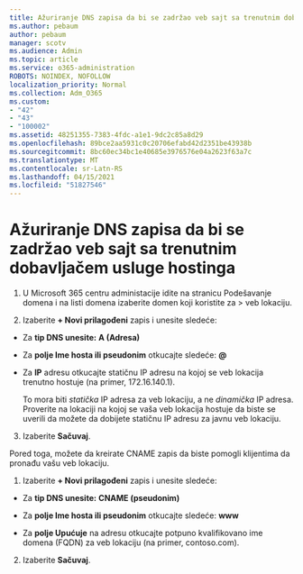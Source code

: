 ```yaml
---
title: Ažuriranje DNS zapisa da bi se zadržao veb sajt sa trenutnim dobavljačem usluge hostinga
ms.author: pebaum
author: pebaum
manager: scotv
ms.audience: Admin
ms.topic: article
ms.service: o365-administration
ROBOTS: NOINDEX, NOFOLLOW
localization_priority: Normal
ms.collection: Adm_O365
ms.custom:
- "42"
- "43"
- "100002"
ms.assetid: 48251355-7383-4fdc-a1e1-9dc2c85a8d29
ms.openlocfilehash: 89bce2aa5931c0c20706efabd42d2351be43938b
ms.sourcegitcommit: 8bc60ec34bc1e40685e3976576e04a2623f63a7c
ms.translationtype: MT
ms.contentlocale: sr-Latn-RS
ms.lasthandoff: 04/15/2021
ms.locfileid: "51827546"
---
```

# <a name="update-dns-records-to-keep-your-website-with-your-current-hosting-provider"></a>Ažuriranje DNS zapisa da bi se zadržao veb sajt sa trenutnim dobavljačem usluge hostinga

1. U Microsoft 365 centru administacije idite na stranicu Podešavanje domena i na listi domena izaberite domen koji koristite za   >  [](https://admin.microsoft.com/Adminportal#/Domains) veb lokaciju.

2. Izaberite **+ Novi prilagođeni** zapis i unesite sledeće:

  - Za **tip DNS unesite:** **A (Adresa)**

  - Za **polje Ime hosta ili pseudonim** otkucajte sledeće: **@**

  - Za **IP** adresu otkucajte statičnu IP adresu na kojoj se veb lokacija trenutno hostuje (na primer, 172.16.140.1).

    To mora biti  *statička*  IP adresa za veb lokaciju, a ne  *dinamička*  IP adresa. Proverite na lokaciji na kojoj se vaša veb lokacija hostuje da biste se uverili da možete da dobijete statičnu IP adresu za javnu veb lokaciju.

3. Izaberite **Sačuvaj**.

Pored toga, možete da kreirate CNAME zapis da biste pomogli klijentima da pronađu vašu veb lokaciju.
  
1. Izaberite **+ Novi prilagođeni** zapis i unesite sledeće:

  - Za **tip DNS unesite:** **CNAME (pseudonim)**

  - Za **polje Ime hosta ili pseudonim** otkucajte sledeće: **www**

  - Za **polje Upućuje** na adresu otkucajte potpuno kvalifikovano ime domena (FQDN) za veb lokaciju (na primer, contoso.com).

2. Izaberite **Sačuvaj**.
